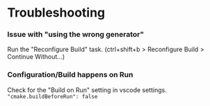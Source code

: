 # Troubleshooting

### Issue with "using the wrong generator"
Run the "Reconfigure Build" task. (ctrl+shift+b > Reconfigure Build > Continue Without...)

### Configuration/Build happens on Run
Check for the "Build on Run" setting in vscode settings.
`"cmake.buildBeforeRun": false`